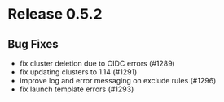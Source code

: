 # Release 0.5.2

## Bug Fixes

- fix cluster deletion due to OIDC errors (#1289)
- fix updating clusters to 1.14 (#1291)
- improve log and error messaging on exclude rules (#1296)
- fix launch template errors (#1293)
